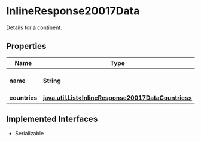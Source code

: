 

# InlineResponse20017Data

Details for a continent.

## Properties

Name | Type | Description | Notes
------------ | ------------- | ------------- | -------------
**name** | **String** | Name of the continent. |  [optional]
**countries** | [**java.util.List&lt;InlineResponse20017DataCountries&gt;**](InlineResponse20017DataCountries.md) |  |  [optional]


## Implemented Interfaces

* Serializable


